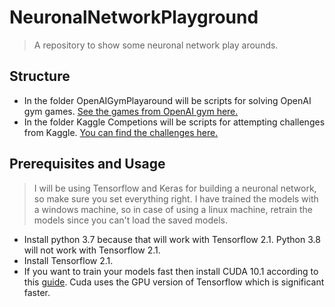 # NeuronalNetworkPlayground
> A repository to show some neuronal network play arounds.

## Structure
- In the folder OpenAIGymPlayaround will be scripts for solving OpenAI gym games. [See the games from OpenAI gym here.](https://gym.openai.com/)
- In the folder Kaggle Competions will be scripts for attempting challenges from Kaggle. [You can find the challenges here.](https://www.kaggle.com/competitions)

## Prerequisites and Usage
> I will be using Tensorflow and Keras for building a neuronal network, so make sure you set everything right. I have trained the models with a windows machine, so in case of using a linux machine, retrain the models since you can't load the saved models.

- Install python 3.7 because that will work with Tensorflow 2.1. Python 3.8 will not work with Tensorflow 2.1.
- Install Tensorflow 2.1.
- If you want to train your models fast then install CUDA 10.1 according to this [guide](https://towardsdatascience.com/installing-tensorflow-with-cuda-cudnn-and-gpu-support-on-windows-10-60693e46e781). Cuda uses the GPU version of Tensorflow which is significant faster.
